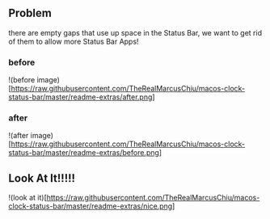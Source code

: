 ## Problem
there are empty gaps that use up space in the Status Bar, we want to get rid of them to allow more Status Bar Apps!
### before
!(before image)[https://raw.githubusercontent.com/TheRealMarcusChiu/macos-clock-status-bar/master/readme-extras/after.png]
### after
!(after image)[https://raw.githubusercontent.com/TheRealMarcusChiu/macos-clock-status-bar/master/readme-extras/before.png]
## Look At It!!!!!
!(look at it)[https://raw.githubusercontent.com/TheRealMarcusChiu/macos-clock-status-bar/master/readme-extras/nice.png]
